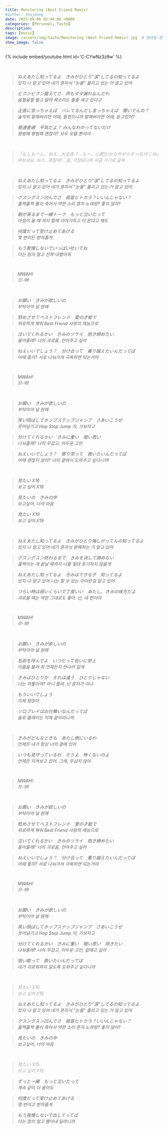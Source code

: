 ```yaml
---
title: Monitoring (Best Friend Remix)
#author: Yoojeong
date: 2025-09-06 03:44:00 +0800
categories: [Personal, Taste]
description: 
tags: [music]
image: /assets/img/Taste/Monitoring (Best Friend Remix).jpg  # 썸네일 경로
show_image: false
---
```


{% include embed/youtube.html id='C-CYwNz3z8w' %}  

<br>

>*ねえあたし知ってるよ　きみがひとり“涙”してるの知ってるよ* <br>
>*있지 나 알고 있어 네가 혼자서 "눈물" 흘리고 있는 거 알고 있어*

>*ビクンビクン震えてさ　声もダダ漏れなんだわ* <br>
>*움찔움찔 떨고 말야 목소리도 줄줄 새고 있다고*

>*正直に言っちゃえば　バレてるんだし言っちゃえば　聞いてんの？* <br>
>*솔직히 말해버리면 어때, 들켰으니까 말해버리면 어때, 듣고있어?*

>*普通普通　平気だよ？ みんなわかってないだけ* <br>
>*평범해 평범해 괜찮아? 모두 모를 뿐이야*

<br>

><span style="color:#a8a7a7">*「もしもーし。ねえ…大丈夫？…んー、心配だから今からそっち行くね」*</span> <br>
><span style="color:#a8a7a7">*여보세요. 저기...괜찮아?...음, 걱정되니까 지금 거기로 갈게*</span>

<br>

>*ねえあたし知ってるよ　きみがひとり“涙”してるの知ってるよ* <br>
>*있지 나 알고 있어 네가 혼자서 "눈물" 흘리고 있는 거 알고 있어*

>*グスングスン凹んでさ　弱音ヒトカラ？いいんじゃない？* <br>
>*훌쩍훌쩍 풀이 죽어서 약한 소리 혼자 노래방? 좋지 않아?*

>*朝が来るまで一緒トーク　もっと泣いたって* <br>
>*아침이 올 때 까지 함께 이야기하고 더 운다고 해도*

>*何度だって受け止めてあげる* <br>
>*몇 번이든 받아줄게*

>*もう我慢しないでいっぱい吐いてね* <br>
>*더는 참지 말고 잔뜩 내뱉어줘*

<br>

>*MWAH!* <br>
>*므-와!*

<br>

>*お願い　きみが欲しいの* <br>
>*부탁이야 널 원해*

>*慰めさせてベストフレンド　愛の才能で* <br>
>*위로하게 해줘 Best Friend 사랑의 재능으로*

>*泣いてくれるかい　きみのツライ　抱き締めたい* <br>
>*울어줄래? 너의 괴로움, 안아주고 싶어*

>*ねえいいでしょう？　分け合って　乗り越えたいんだってば* <br>
>*어때 좋지? 서로 나눠가져 극복하면 되는거야*

<br>

>*MWAH!* <br>
>*므-와!*

<br>

>*お願い　きみが欲しいの* <br>
>*부탁이야 널 원해*

>*笑い飛ばしてホップステップジャンプ　さあいこうぜ* <br>
>*웃어넘기고 Hop Step Jump 자, 가보자고*

>*分けてくれるかい　きみに重い　暗い思い* <br>
>*나눠줄래? 너의 무겁고, 어두운 고민*

>*ねえいいでしょう？　寄り添って　救いたいんだってば* <br>
>*어때 괜찮지 않아? 너의 곁에서 도와주고 싶다니까!*

<br>

>*見たい X16* <br>
>*보고 싶어 X16*

>*見たいの　きみの中* <br>
>*보고싶어, 너의 마음*

>*見たい X19* <br>
>*보고 싶어 X19*

<br>

>*ねえあたし知ってるよ　きみがひとり悔しがってんの知ってるよ* <br>
>*있지 나 알고 있어 네가 혼자서 분해하는 거 알고 있어*

>*グスングスン終わるまで　きみを決して諦めない* <br>
>*훌쩍이는 게 끝날 때까지 너를 절대 포기하지 않을게*

>*ねえあたし知ってるよ　きみはできる子　知ってるよ* <br>
>*있지 나 알고 있어 너는 할 수 있는 아이란걸 알고 있어*

>*つらい時は弱いくらいで丁度いい　あたし、きみの味方だよ* <br>
>*괴로울 때는 약한 그대로도 좋아. 난, 네 편이야*

<br>

>*MWAH!* <br>
>*므-와!*

<br>

>*お願い　きみが欲しいの* <br>
>*부탁이야 널 원해*

>*名前を呼んでよ　いつだって会いに参上* <br>
>*이름을 불러 줘 언제든지 만나러 갈게*

>*きみはひとりか　それは違う　ひとりじゃない* <br>
>*너는 외톨이야? 아니 틀려, 넌 혼자가 아냐*

>*もういいでしょう* <br>
>*이제 됐잖아*

>*ソロプレイはお仕舞いなんだってば* <br>
>*솔로 플레이는 이제 끝이라니까*

<br>

>*きみがどんなときも　あたし側にいるわ* <br>
>*언제든 내가 항상 너의 곁에 있어*

>*いつも見守っているわ　そうよ　怖くないのよ* <br>
>*언제든 지켜보고 있어. 그래, 무섭지 않아*

<br>

>*MWAH!* <br>
>*므-와!*

<br>

>*お願い　きみが欲しいの* <br>
>*부탁이야 널 원해*

>*慰めさせてベストフレンド　愛の才能で* <br>
>*위로하게 해줘 Best Friend 사랑의 재능으로*

>*泣いてくれるかい　きみのツライ　抱き締めたい* <br>
>*울어줄래? 너의 괴로움, 안아주고 싶어*

>*ねえいいでしょう？　分け合って　乗り越えたいんだってば* <br>
>*어때 좋지? 서로 나눠가져 극복하면 되는거야*

<br>

>*MWAH!* <br>
>*므-와!*

<br>

>*お願い　きみが欲しいの* <br>
>*부탁이야 널 원해*

>*笑い飛ばしてホップステップジャンプ　さあいこうぜ* <br>
>*웃어넘기고 Hop Step Jump 자, 가보자고*

>*分けてくれるかい　きみに重い　暗い思い　除きたい* <br>
>*나눠줄래? 너의 무겁고, 어두운 고민, 없애고 싶어*

>*吸い取って　救いたいんだってば* <br>
>*네가 괴로워하지 않도록 도와주고 싶다니까*

<br>

><span style="color:#a8a7a7">*見たい X16*</span> <br>
><span style="color:#a8a7a7">*보고 싶어 X16* </span>

>*ねえあたし知ってるよ　きみがひとり“涙”してるの知ってるよ* <br>
>*있지 나 알고 있어 네가 혼자서 "눈물" 흘리고 있는 거 알고 있어*

>*グスングスン凹んでさ　弱音ヒトカラ？いいんじゃない？* <br>
>*훌쩍훌쩍 풀이 죽어서 약한 소리 혼자 노래방? 좋지 않아?*

>*見たいの　きみの中* <br>
>*보고싶어, 너의 마음*

<br>

><span style="color:#a8a7a7">*見たい X15*</span> <br>
><span style="color:#a8a7a7">*보고 싶어 X15*</span>

>*ずっと一緒　もっと泣いたって* <br>
>*계속 같이 더 울어도*

>*何度だって受け止めてあげる* <br>
>*몇 번이고 받아줄게*

>*もう我慢しないで出してってば* <br>
>*더는 참지 말고 뿜어내 달라니까*